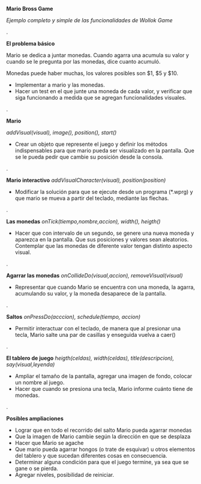 **Mario Bross Game**


*Ejemplo completo y simple de las funcionalidades de Wollok Game*

.

**El problema básico**

Mario se dedica a juntar monedas. Cuando agarra una acumula su valor y cuando se le pregunta por las monedas, dice cuanto acumuló.

Monedas puede haber muchas, los valores posibles son $1, $5 y $10.

- Implementar a mario y las monedas.
- Hacer un test en el que junte una moneda de cada valor, y verificar que siga funcionando a medida que se agregan funcionalidades visuales.

.

**Mario**
  
*addVisual(visual), image(), position(), start()*

- Crear un objeto que represente el juego y definir los métodos indispensables para que mario pueda ser visualizado en la pantalla. Que se le pueda pedir que cambie su posición desde la consola.

.

**Mario interactivo**
*addVisualCharacter(visual), position(position)*

- Modificar la solución para que se ejecute desde un programa (*.wprg) y que mario se mueva a partir del teclado, mediante las flechas.

.

**Las monedas**
*onTick(tiempo,nombre,accion), width(), heigth()* 

- Hacer que con intervalo de un segundo, se genere una nueva moneda y aparezca en la pantalla. Que sus posiciones y valores sean aleatorios. Contemplar que las monedas de diferente valor tengan distinto aspecto visual.

.

**Agarrar las monedas**
*onCollideDo(visual,accion), removeVisual(visual)*

- Representar que cuando Mario se encuentra con una moneda, la agarra, acumulando su valor, y la moneda desaparece de la pantalla.

.

**Saltos**
*onPressDo(acccion), schedule(tiempo, accion)*
- Permitir interactuar con el teclado, de manera que al presionar una tecla, Mario salte una par de casillas y enseguida vuelva a caer()

.

**El tablero de juego**
*heigth(celdas), width(celdas), title(descripcion), say(visual,leyenda)*

- Ampliar el tamaño de la pantalla, agregar una imagen de fondo, colocar un nombre al juego. 
- Hacer que cuando se presiona una tecla, Mario informe cuánto tiene de monedas.

.

**Posibles ampliaciones**

- Lograr que en todo el recorrido del salto Mario pueda agarrar monedas
- Que la imagen de Mario cambie según la dirección en que se desplaza
- Hacer que Mario se agache
- Que mario pueda agarrar hongos (o trate de esquivar) u otros elementos del tablero y que sucedan diferentes cosas en consecuencia. 
- Determinar alguna condición para que el juego termine, ya sea que se gane o se pierda.
- Agregar niveles, posibilidad de reiniciar.
